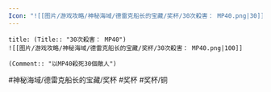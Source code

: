 ```yaml
---
Icon: "![[图片/游戏攻略/神秘海域/德雷克船长的宝藏/奖杯/30次殺害： MP40.png|30]]"
---
```

```ad-common-bronze-trophy
title: (Title:: "30次殺害： MP40")
![[图片/游戏攻略/神秘海域/德雷克船长的宝藏/奖杯/30次殺害： MP40.png|100]]

(Comment:: "以MP40殺死30個敵人")
```

#神秘海域/德雷克船长的宝藏/奖杯 #奖杯 #奖杯/铜
